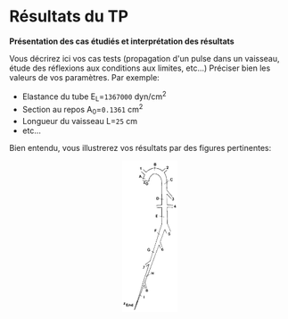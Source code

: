# Résultats du TP

**Présentation des cas étudiés et interprétation des résultats**

Vous décrirez ici vos cas tests (propagation d'un pulse dans un vaisseau, 
étude des réflexions aux conditions aux limites, etc...)
Préciser bien les valeurs de vos paramètres. Par exemple:
 - Elastance du tube E<sub>L</sub>=``1367000`` dyn/cm<sup>2</sup>
 - Section au repos A<sub>0</sub>=``0.1361`` cm<sup>2</sup>
 - Longueur du vaisseau L=``25`` cm
 - etc...

Bien entendu, vous illustrerez vos résultats par des figures pertinentes:
<p align="center">
<img src="Images/TP/Arterial_tree.jpg" alt="Arterial Tree" style="width:20%; border:0;">
</p>













